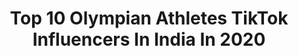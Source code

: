 ---
title: Top 10 Olympian Athletes TikTok Influencers In India In 2020
description: >-
  Find top olympian athletes TikTok influencers in India in 2020. Most popular hashtags: #slowmo #desi #duet #lockdown.
platform: TikTok
profiles:
  - username: "arshdeep9090"
    fullname: >-
      @arsh
    location: "India"
    followers: 11269
    engagement: 1989
    commentsToLikes: 0.027428
    id: ck9kbhgqcl89w0j78g9zb94ka
    verified: false
    hashtags: "#lifeline, #mabaap, #bestfriend, #fatherdaughter"
  - username: "rao_amit_yaduvanshi"
    fullname: >-
      AMMY👑❤
    location: "India"
    followers: 6290
    engagement: 2268
    commentsToLikes: 0.032854
    id: ck9oikvt5gkfc0j78mh6zck8w
    verified: false
    hashtags: "#poet, #captioncool, #nature, #champions"
  - username: "devbrahman5"
    fullname: >-
      Dev Brahman
    location: "India"
    followers: 5780
    engagement: 1914
    commentsToLikes: 0.031005
    id: ck9m11pexd6ha0j78tr7ho54h
    verified: false
    hashtags: "#bamnokegaam, #slowmotion, #punjabisong, #athletics"
  - username: "_jaadhu_"
    fullname: >-
      _jaadhu_
    location: "India"
    followers: 107510
    engagement: 2113
    commentsToLikes: 0.008270
    id: ck98rkwvzb8720j788dkyd8d8
    verified: false
    hashtags: "#kick, #repost, #frindship, #mallumemes"
  - username: "niteshyadavmartialarts"
    fullname: >-
      Nitesh Yadav
    location: "India"
    followers: 14077
    engagement: 3961
    commentsToLikes: 0.013789
    id: ckae7ix1nhce80i785ub96xgw
    verified: false
    hashtags: "#lockdown, #bapu, #champibeats, #grappling"
  - username: "kalyanbainsla007"
    fullname: >-
      Kalyan Bainsla 
    location: "India"
    followers: 27205
    engagement: 1626
    commentsToLikes: 0.008987
    id: ck83k529s9ezf0j78lb2eyf4l
    verified: false
    hashtags: "#lifebuoykarona, #cutthepuppet"
  - username: "joeee_mohite"
    fullname: >-
      Joee
    location: "India"
    followers: 30334
    engagement: 703
    commentsToLikes: 0.046467
    id: ck9fiiq9nb3e50j78xkozx1kz
    verified: false
    hashtags: "#baaghi3, #ballroom, #senorita, #dancer"
  - username: "rcfitnessworld73"
    fullname: >-
      Rcfitnessworld 
    location: "India"
    followers: 59621
    engagement: 1551
    commentsToLikes: 0.019178
    id: ckamslkq9qotn0i78ocb3d9sh
    verified: false
    hashtags: "#shoulder, #haryana, #restinpeace, #tigerkingdom"
  - username: "life._.flyer"
    fullname: >-
      RENITH
    location: "India"
    followers: 34398
    engagement: 1216
    commentsToLikes: 0.011789
    id: ck9v7an9o5ar00j78pc8lm595
    verified: false
    hashtags: "#kurubalakotta, #malluchallenge, #life, #keralam"
  - username: "dollysaini_official"
    fullname: >-
      Athlete Dolly Saini
    location: "India"
    followers: 570307
    engagement: 1148
    commentsToLikes: 0.017142
    id: ck9f1om1l90h20j787igw2hq7
    verified: false
    hashtags: "#memories, #jannat, #indianarmy, #fight"
---